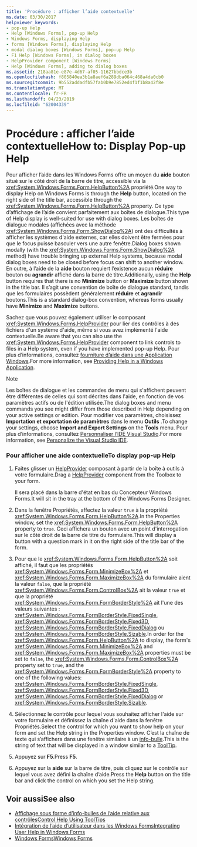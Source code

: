 ```yaml
---
title: 'Procédure : afficher l’aide contextuelle'
ms.date: 03/30/2017
helpviewer_keywords:
- pop-up Help
- Help [Windows Forms], pop-up Help
- Windows Forms, displaying Help
- forms [Windows Forms], displaying Help
- modal dialog boxes [Windows Forms], pop-up Help
- F1 Help [Windows Forms], in dialog boxes
- HelpProvider component [Windows Forms]
- Help [Windows Forms], adding to dialog boxes
ms.assetid: 218aa81e-e87e-4d67-af05-11627bbdce3b
ms.openlocfilehash: f805840ea3b1a8aef6a289dba064c468a4da0cb0
ms.sourcegitcommit: 9b552addadfb57fab0b9e7852ed4f1f1b8a42f8e
ms.translationtype: MT
ms.contentlocale: fr-FR
ms.lasthandoff: 04/23/2019
ms.locfileid: "62004339"
---
```

# <a name="how-to-display-pop-up-help"></a><span data-ttu-id="0d182-102">Procédure : afficher l’aide contextuelle</span><span class="sxs-lookup"><span data-stu-id="0d182-102">How to: Display Pop-up Help</span></span>
<span data-ttu-id="0d182-103">Pour afficher l’aide dans les Windows Forms offre un moyen du **aide** bouton situé sur le côté droit de la barre de titre, accessible via la <xref:System.Windows.Forms.Form.HelpButton%2A> propriété.</span><span class="sxs-lookup"><span data-stu-id="0d182-103">One way to display Help on Windows Forms is through the **Help** button, located on the right side of the title bar, accessible through the <xref:System.Windows.Forms.Form.HelpButton%2A> property.</span></span> <span data-ttu-id="0d182-104">Ce type d’affichage de l’aide convient parfaitement aux boîtes de dialogue.</span><span class="sxs-lookup"><span data-stu-id="0d182-104">This type of Help display is well-suited for use with dialog boxes.</span></span> <span data-ttu-id="0d182-105">Les boîtes de dialogue modales (affichées avec la méthode <xref:System.Windows.Forms.Form.ShowDialog%2A>) ont des difficultés à afficher les systèmes d'aide externes, car elles doivent être fermées pour que le focus puisse basculer vers une autre fenêtre.</span><span class="sxs-lookup"><span data-stu-id="0d182-105">Dialog boxes shown modally (with the <xref:System.Windows.Forms.Form.ShowDialog%2A> method) have trouble bringing up external Help systems, because modal dialog boxes need to be closed before focus can shift to another window.</span></span> <span data-ttu-id="0d182-106">En outre, à l’aide de la **aide** bouton requiert l’existence aucun **réduire** bouton ou **agrandir** affiché dans la barre de titre.</span><span class="sxs-lookup"><span data-stu-id="0d182-106">Additionally, using the **Help** button requires that there is no **Minimize** button or **Maximize** button shown in the title bar.</span></span> <span data-ttu-id="0d182-107">Il s’agit une convention de boîte de dialogue standard, tandis que les formulaires possèdent généralement **réduire** et **agrandir** boutons.</span><span class="sxs-lookup"><span data-stu-id="0d182-107">This is a standard dialog-box convention, whereas forms usually have **Minimize** and **Maximize** buttons.</span></span>  
  
 <span data-ttu-id="0d182-108">Sachez que vous pouvez également utiliser le composant <xref:System.Windows.Forms.HelpProvider> pour lier des contrôles à des fichiers d'un système d'aide, même si vous avez implémenté l'aide contextuelle.</span><span class="sxs-lookup"><span data-stu-id="0d182-108">Be aware that you can also use the <xref:System.Windows.Forms.HelpProvider> component to link controls to files in a Help system, even if you have implemented pop-up Help.</span></span> <span data-ttu-id="0d182-109">Pour plus d’informations, consultez [fourniture d’aide dans une Application Windows](how-to-provide-help-in-a-windows-application.md).</span><span class="sxs-lookup"><span data-stu-id="0d182-109">For more information, see [Providing Help in a Windows Application](how-to-provide-help-in-a-windows-application.md).</span></span>  
  
> [!NOTE]
>  <span data-ttu-id="0d182-110">Les boîtes de dialogue et les commandes de menu qui s'affichent peuvent être différentes de celles qui sont décrites dans l'aide, en fonction de vos paramètres actifs ou de l'édition utilisée.</span><span class="sxs-lookup"><span data-stu-id="0d182-110">The dialog boxes and menu commands you see might differ from those described in Help depending on your active settings or edition.</span></span> <span data-ttu-id="0d182-111">Pour modifier vos paramètres, choisissez **Importation et exportation de paramètres** dans le menu **Outils** .</span><span class="sxs-lookup"><span data-stu-id="0d182-111">To change your settings, choose **Import and Export Settings** on the **Tools** menu.</span></span> <span data-ttu-id="0d182-112">Pour plus d’informations, consultez [Personnaliser l’IDE Visual Studio](/visualstudio/ide/personalizing-the-visual-studio-ide).</span><span class="sxs-lookup"><span data-stu-id="0d182-112">For more information, see [Personalize the Visual Studio IDE](/visualstudio/ide/personalizing-the-visual-studio-ide).</span></span>  
  
### <a name="to-display-pop-up-help"></a><span data-ttu-id="0d182-113">Pour afficher une aide contextuelle</span><span class="sxs-lookup"><span data-stu-id="0d182-113">To display pop-up Help</span></span>  
  
1. <span data-ttu-id="0d182-114">Faites glisser un [HelpProvider](../controls/helpprovider-component-windows-forms.md) composant à partir de la boîte à outils à votre formulaire.</span><span class="sxs-lookup"><span data-stu-id="0d182-114">Drag a [HelpProvider](../controls/helpprovider-component-windows-forms.md) component from the Toolbox to your form.</span></span>  
  
     <span data-ttu-id="0d182-115">Il sera placé dans la barre d'état en bas du Concepteur Windows Forms.</span><span class="sxs-lookup"><span data-stu-id="0d182-115">It will sit in the tray at the bottom of the Windows Forms Designer.</span></span>  
  
2. <span data-ttu-id="0d182-116">Dans la fenêtre Propriétés, affectez la valeur `true` à la propriété <xref:System.Windows.Forms.Form.HelpButton%2A>.</span><span class="sxs-lookup"><span data-stu-id="0d182-116">In the Properties window, set the <xref:System.Windows.Forms.Form.HelpButton%2A> property to `true`.</span></span> <span data-ttu-id="0d182-117">Ceci affichera un bouton avec un point d'interrogation sur le côté droit de la barre de titre du formulaire.</span><span class="sxs-lookup"><span data-stu-id="0d182-117">This will display a button with a question mark in it on the right side of the title bar of the form.</span></span>  
  
3. <span data-ttu-id="0d182-118">Pour que le <xref:System.Windows.Forms.Form.HelpButton%2A> soit affiché, il faut que les propriétés <xref:System.Windows.Forms.Form.MinimizeBox%2A> et <xref:System.Windows.Forms.Form.MaximizeBox%2A>  du formulaire aient la valeur `false`, que la propriété <xref:System.Windows.Forms.Form.ControlBox%2A> ait la valeur `true` et que la propriété <xref:System.Windows.Forms.Form.FormBorderStyle%2A> ait l'une des valeurs suivantes : <xref:System.Windows.Forms.FormBorderStyle.FixedSingle>, <xref:System.Windows.Forms.FormBorderStyle.Fixed3D>, <xref:System.Windows.Forms.FormBorderStyle.FixedDialog> ou <xref:System.Windows.Forms.FormBorderStyle.Sizable>.</span><span class="sxs-lookup"><span data-stu-id="0d182-118">In order for the <xref:System.Windows.Forms.Form.HelpButton%2A> to display, the form's <xref:System.Windows.Forms.Form.MinimizeBox%2A> and <xref:System.Windows.Forms.Form.MaximizeBox%2A> properties must be set to `false`, the <xref:System.Windows.Forms.Form.ControlBox%2A> property set to `true`, and the <xref:System.Windows.Forms.Form.FormBorderStyle%2A> property to one of the following values: <xref:System.Windows.Forms.FormBorderStyle.FixedSingle>, <xref:System.Windows.Forms.FormBorderStyle.Fixed3D>, <xref:System.Windows.Forms.FormBorderStyle.FixedDialog> or <xref:System.Windows.Forms.FormBorderStyle.Sizable>.</span></span>  
  
4. <span data-ttu-id="0d182-119">Sélectionnez le contrôle pour lequel vous souhaitez afficher l'aide sur votre formulaire et définissez la chaîne d'aide dans la fenêtre Propriétés.</span><span class="sxs-lookup"><span data-stu-id="0d182-119">Select the control for which you want to show help on your form and set the Help string in the Properties window.</span></span> <span data-ttu-id="0d182-120">C’est la chaîne de texte qui s’affichera dans une fenêtre similaire à un [info-bulle](../controls/tooltip-component-windows-forms.md).</span><span class="sxs-lookup"><span data-stu-id="0d182-120">This is the string of text that will be displayed in a window similar to a [ToolTip](../controls/tooltip-component-windows-forms.md).</span></span>  
  
5. <span data-ttu-id="0d182-121">Appuyez sur **F5**.</span><span class="sxs-lookup"><span data-stu-id="0d182-121">Press **F5**.</span></span>  
  
6. <span data-ttu-id="0d182-122">Appuyez sur la **aide** sur la barre de titre, puis cliquez sur le contrôle sur lequel vous avez défini la chaîne d’aide.</span><span class="sxs-lookup"><span data-stu-id="0d182-122">Press the **Help** button on the title bar and click the control on which you set the Help string.</span></span>  
  
## <a name="see-also"></a><span data-ttu-id="0d182-123">Voir aussi</span><span class="sxs-lookup"><span data-stu-id="0d182-123">See also</span></span>

- [<span data-ttu-id="0d182-124">Affichage sous forme d’info-bulles de l’aide relative aux contrôles</span><span class="sxs-lookup"><span data-stu-id="0d182-124">Control Help Using ToolTips</span></span>](control-help-using-tooltips.md)
- [<span data-ttu-id="0d182-125">Intégration de l’aide d’utilisateur dans les Windows Forms</span><span class="sxs-lookup"><span data-stu-id="0d182-125">Integrating User Help in Windows Forms</span></span>](integrating-user-help-in-windows-forms.md)
- [<span data-ttu-id="0d182-126">Windows Forms</span><span class="sxs-lookup"><span data-stu-id="0d182-126">Windows Forms</span></span>](../index.md)
